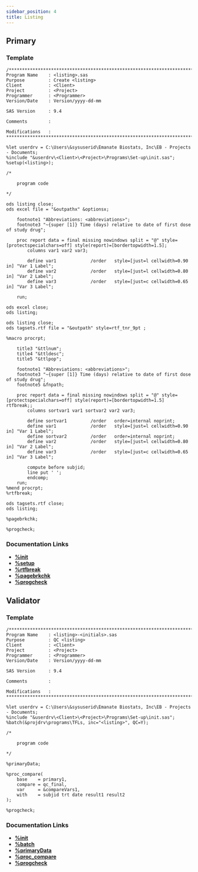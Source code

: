 ```yaml
---
sidebar_position: 4
title: Listing
---
```


## Primary

### Template

```sas
/****************************************************************************************
Program Name    : <listing>.sas
Purpose         : Create <listing>
Client          : <Client>
Project         : <Project>
Programmer      : <Programmer>
Version/Date    : Version/yyyy-dd-mm

SAS Version     : 9.4

Comments        :

Modifications   :
*****************************************************************************************/

%let userdrv = C:\Users\&sysuserid\Emanate Biostats, Inc\EB - Projects - Documents;
%include "&userdrv\<Client>\<Project>\Programs\Set-up\init.sas";
%setup(<listing>);

/*

    program code

*/

ods listing close;
ods excel file = "&outpathx" &optionsx;

	footnote1 "Abbreviations: <abbreviations>";
	footnote3 "~{super [1]} Time (days) relative to date of first dose of study drug";

	proc report data = final missing nowindows split = "@" style=[protectspecialchars=off] style(report)=[bordertopwidth=1.5];
		columns var1 var2 var3;

		define var1 	  		/order   style=[just=l cellwidth=0.90 in] "Var 1 Label";
		define var2 	  		/order   style=[just=l cellwidth=0.80 in] "Var 2 Label";
		define var3 	  		/order   style=[just=c cellwidth=0.65 in] "Var 3 Label";

	run;

ods excel close;
ods listing;

ods listing close;
ods tagsets.rtf file = "&outpath" style=rtf_tnr_9pt ;

%macro procrpt;

	title3 "&ttlnum";
	title4 "&ttldesc";
 	title5 "&ttlpop";

	footnote1 "Abbreviations: <abbreviations>";
	footnote3 "~{super [1]} Time (days) relative to date of first dose of study drug";
	footnote5 &fnpath;

	proc report data = final missing nowindows split = "@" style=[protectspecialchars=off] style(report)=[bordertopwidth=1.5] rtfbreak;;
		columns sortvar1 var1 sortvar2 var2 var3;

        define sortvar1         /order 	 order=internal noprint;
		define var1 	  		/order   style=[just=l cellwidth=0.90 in] "Var 1 Label";
        define sortvar2         /order 	 order=internal noprint;
		define var2 	  		/order   style=[just=l cellwidth=0.80 in] "Var 2 Label";
		define var3 	  		/order   style=[just=c cellwidth=0.65 in] "Var 3 Label";

		compute before subjid;
		line put ' ';
		endcomp;
	run;
%mend procrpt;
%rtfbreak;

ods tagsets.rtf close;
ods listing;

%pagebrkchk;

%progcheck;
```

### Documentation Links

<!-- prettier-ignore -->
- [**%init**](..\set-up\init.md)
- [**%setup**](..\..\macros\macros-general\setup.md)
- [**%rtfbreak**](..\..\macros\macros-tfl\rtfbreak.md)
- [**%pagebrkchk**](..\..\macros\macros-tfl\pagebrkchk.md)
- [**%progcheck**](..\..\macros\macros-general\progcheck.md)

## Validator

### Template

```sas
/****************************************************************************************
Program Name    : <listing>-<initials>.sas
Purpose         : QC <listing>
Client          : <Client>
Project         : <Project>
Programmer      : <Programmer>
Version/Date    : Version/yyyy-dd-mm

SAS Version     : 9.4

Comments        :

Modifications   :
*****************************************************************************************/

%let userdrv = C:\Users\&sysuserid\Emanate Biostats, Inc\EB - Projects - Documents;
%include "&userdrv\<Client>\<Project>\Programs\Set-up\init.sas";
%batch(&projdrv\programs\TFLs, inc="<listing>", QC=Y);

/*

    program code

*/

%primaryData;

%proc_compare(
	base    = primary1,
	compare = qc_final,
	var     = &compareVars1,
	with    = subjid trt date result1 result2
);

%progcheck;
```

### Documentation Links

<!-- prettier-ignore -->
- [**%init**](..\set-up\init.md)
- [**%batch**](..\..\macros\macros-general\batch.md)
- [**%primaryData**](..\..\macros\macros-tfl\primarydata.md)
- [**%proc_compare**](..\..\macros\macros-validation\proc-compare.md)
- [**%progcheck**](..\..\macros\macros-general\progcheck.md)
